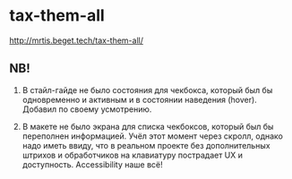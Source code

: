 # tax-them-all

http://mrtis.beget.tech/tax-them-all/

## NB!

1. В стайл-гайде не было состояния для чекбокса, который был бы одновременно и активным и в состоянии наведения (hover). Добавил по своему усмотрению.

2. В макете не было экрана для списка чекбоксов, который был бы переполнен информацией. Учёл этот момент через скролл, однако надо иметь ввиду, что в реальном проекте без дополнительных штрихов и обработчиков на клавиатуру пострадает UX и доступность. Accessibility наше всё!
